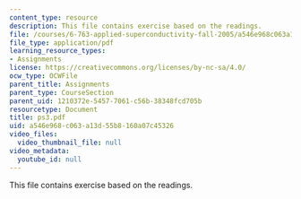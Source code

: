 ```yaml
---
content_type: resource
description: This file contains exercise based on the readings.
file: /courses/6-763-applied-superconductivity-fall-2005/a546e968c063a13d55b8160a07c45326_ps3.pdf
file_type: application/pdf
learning_resource_types:
- Assignments
license: https://creativecommons.org/licenses/by-nc-sa/4.0/
ocw_type: OCWFile
parent_title: Assignments
parent_type: CourseSection
parent_uid: 1210372e-5457-7061-c56b-38348fcd705b
resourcetype: Document
title: ps3.pdf
uid: a546e968-c063-a13d-55b8-160a07c45326
video_files:
  video_thumbnail_file: null
video_metadata:
  youtube_id: null
---
```

This file contains exercise based on the readings.